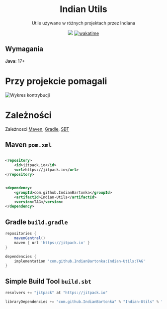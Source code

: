<div align="center">

# Indian Utils

Utile używane w różnych projektach przez Indiana

[![](https://jitpack.io/v/IndianBartonka/Indian-Utils.svg)](https://jitpack.io/#IndianBartonka/Indian-Utils)
[![wakatime](https://wakatime.com/badge/user/adf40340-ba3b-43af-87af-de3920ec0c1b/project/5e41acf1-0b55-470c-be02-5b2f68bbdee0.svg)](https://wakatime.com/badge/user/adf40340-ba3b-43af-87af-de3920ec0c1b/project/5e41acf1-0b55-470c-be02-5b2f68bbdee0)
</div>

## Wymagania

**Java**: 17+

# Przy projekcie pomagali

![Wykres kontrybucji](https://contrib.rocks/image?repo=IndianBartonka/Indian-Utils)

# Zależności

Zależnosci [Maven](#maven-pomxml), [Gradle](#gradle-buildgradle), [SBT](#simple-build-tool-buildsbt)

## Maven `pom.xml`

```xml

<repository>
    <id>jitpack.io</id>
    <url>https://jitpack.io</url>
</repository>
```

```xml

<dependency>
    <groupId>com.github.IndianBartonka</groupId>
    <artifactId>Indian-Utils</artifactId>
    <version>TAG</version>
</dependency>
```

## Gradle `build.gradle`

```groovy
repositories {
    mavenCentral()
    maven { url 'https://jitpack.io' }
}

dependencies {
    implementation 'com.github.IndianBartonka:Indian-Utils:TAG'
}
```

## Simple Build Tool `build.sbt`

```sbt
resolvers += "jitpack" at "https://jitpack.io"
```

```sbt
libraryDependencies += "com.github.IndianBartonka" % "Indian-Utils" % "TAG"    
```
